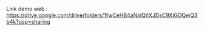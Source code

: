 Link demo web : https://drive.google.com/drive/folders/1fwCeHB4aNxlQtIXJDsC9XjGDQejQ3b4k?usp=sharing

